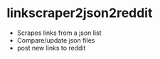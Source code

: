 # linkscraper2json2reddit
* Scrapes links from a json list
* Compare/update json files
* post new links to reddit
